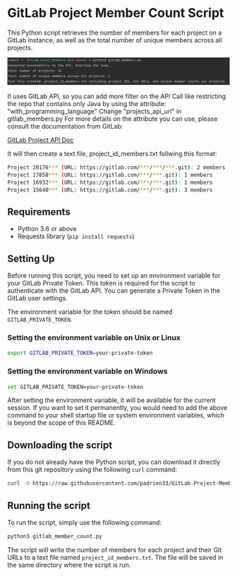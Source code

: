 # GitLab Project Member Count Script

This Python script retrieves the number of members for each project on a GitLab instance, as well as the total number of unique members across all projects. 




![Screenshot](https://github.com/padrien33/GitLab-Project-Member-Count/blob/main/gitlab_members.png)

It uses GitLab API, so you can add more filter on the API Call like restricting the repo that contains only Java by using the attribute: "with_programming_language"
Change "projects_api_url" in gitlab_members.py
For more details on the attribute you can use, please consult the documentation from GitLab:

[GitLab Project API Doc](https://docs.gitlab.com/ee/api/projects.html#list-all-projects)

It will then create a text file, project_id_members.txt follwing this format:
```bash
Project 20176*** (URL: https://gitlab.com/***/***/***.git): 2 members
Project 17858*** (URL: https://gitlab.com/***/***.git): 1 members
Project 16932*** (URL: https://gitlab.com/***/***.git): 1 members
Project 15640*** (URL: https://gitlab.com/***/***.git): 3 members

```

## Requirements
- Python 3.6 or above
- Requests library (`pip install requests`)

## Setting Up
Before running this script, you need to set up an environment variable for your GitLab Private Token. This token is required for the script to authenticate with the GitLab API. You can generate a Private Token in the GitLab user settings.

The environment variable for the token should be named `GITLAB_PRIVATE_TOKEN`.

### Setting the environment variable on Unix or Linux
```bash
export GITLAB_PRIVATE_TOKEN=your-private-token
```
### Setting the environment variable on Windows
```bash
set GITLAB_PRIVATE_TOKEN=your-private-token
```
After setting the environment variable, it will be available for the current session. If you want to set it permanently, you would need to add the above command to your shell startup file or system environment variables, which is beyond the scope of this README.

## Downloading the script

If you do not already have the Python script, you can download it directly from this git repository using the following `curl` command:

```bash
curl -O https://raw.githubusercontent.com/padrien33/GitLab-Project-Member-Count/main/gitlab_members.py

```

## Running the script
To run the script, simply use the following command:
```bash
python3 gitlab_member_count.py
```
The script will write the number of members for each project and their Git URLs to a text file named `project_id_members.txt`. The file will be saved in the same directory where the script is run.


